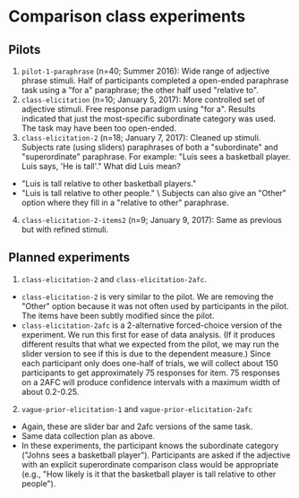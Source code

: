# Comparison class experiments

## Pilots

1. `pilot-1-paraphrase` (n=40; Summer 2016):
Wide range of adjective phrase stimuli.
Half of participants completed a open-ended paraphrase task using a "for a" paraphrase; the other half used "relative to".
2. `class-elicitation` (n=10; January 5, 2017):
More controlled set of adjective stimuli.
Free response paradigm using "for a".
Results indicated that just the most-specific subordinate category was used.
The task may have been too open-ended.
3. `class-elicitation-2` (n=18; January 7, 2017):
Cleaned up stimuli.
Subjects rate (using sliders) paraphrases of both a "subordinate" and "superordinate" paraphrase.
For example: "Luis sees a basketball player. Luis says, 'He is tall'."
What did Luis mean?
  - "Luis is tall relative to other basketball players."
  - "Luis is tall relative to other people." \\
Subjects can also give an "Other" option where they fill in a "relative to other" paraphrase.
4. `class-elicitation-2-items2` (n=9; January 9, 2017):
Same as previous but with refined stimuli.

## Planned experiments

1. `class-elicitation-2` and `class-elicitation-2afc`.
  - `class-elicitation-2` is very similar to the pilot. We are removing the "Other" option because it was not often used by participants in the pilot. The items have been subtly modified since the pilot.
  - `class-elicitation-2afc` is a 2-alternative forced-choice version of the experiment. We run this first for ease of data analysis. (If it produces different results that what we expected from the pilot, we may run the slider version to see if this is due to the dependent measure.) Since each participant only does one-half of trials, we will collect about 150 participants to get approximately 75 responses for item. 75 responses on a 2AFC will produce confidence intervals with a maximum width of about 0.2-0.25. 

2. `vague-prior-elicitation-1` and `vague-prior-elicitation-2afc`
  - Again, these are slider bar and 2afc versions of the same task.
  - Same data collection plan as above.
  - In these experiments, the participant knows the subordinate category ("Johns sees a basketball player"). Participants are asked if the adjective with an explicit superordinate comparison class would be appropriate (e.g., "How likely is it that the basketball player is tall relative to other people").
